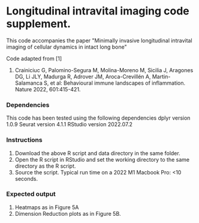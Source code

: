 # Longitudinal intravital imaging code supplement.

This code accompanies the paper "Minimally invasive longitudinal intravital imaging of cellular dynamics in intact long bone"

Code adapted from [1]

1. Crainiciuc G, Palomino-Segura M, Molina-Moreno M, Sicilia J, Aragones DG, Li JLY, Madurga R, Adrover JM, Aroca-Crevillén A, Martin-Salamanca S, et al: Behavioural immune landscapes of inflammation. Nature 2022, 601:415-421.

### Dependencies
This code has been tested using the following dependencies
dplyr version 1.0.9
Seurat version 4.1.1
RStudio version 2022.07.2 

### Instructions
1. Download the above R script and data directory in the same folder. 
2. Open the R script in RStudio and set the working directory to the same directory as the R script. 
3. Source the script.
Typical run time on a 2022 M1 Macbook Pro: <10 seconds.

### Expected output
1. Heatmaps as in Figure 5A 
2. Dimension Reduction plots as in Figure 5B.
